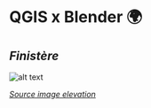 # QGIS x Blender :earth_africa:

## *Finistère*


![alt text](https://chloepochon.github.io/3D/topographie/jpg/bretagne.png)

[*Source image elevation*](https://search.earthdata.nasa.gov/search/granules?p=C1000000240-LPDAAC_ECS&pg[0][v]=f&pg[0][gsk]=-start_date&g=G1004731764-LPDAAC_ECS&q=SRTM&sb[0]=-5.2998%2C47.1994%2C-0.98438%2C49.34467&tl=1691247530!3!!&lat=48.09780515736469&long=-7.1806640625&zoom=6)
